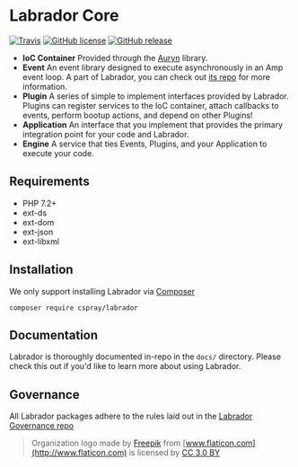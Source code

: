 # Labrador Core

[![Travis](https://travis-ci.org/labrador-kennel/core.svg?branch=master)](https://travis-ci.org/labrador-kennel/core)
[![GitHub license](https://img.shields.io/github/license/labrador-kennel/core.svg?style=flat-square)](http://opensource.org/licenses/MIT)
[![GitHub release](https://img.shields.io/github/release/labrador-kennel/core.svg?style=flat-square)](https://github.com/cspray/labrador/releases/latest)

- **IoC Container** Provided through the [Auryn](https://github.com/rdlowrey/Auryn) library.
- **Event** An event library designed to execute asynchronously in an Amp event loop. A part of Labrador, you can check out [its repo](https://github.com/labrador-kennel/async-event) for more information.
- **Plugin** A series of simple to implement interfaces provided by Labrador. Plugins can register services to the IoC container, attach callbacks to events, perform bootup actions, and depend on other Plugins!
- **Application** An interface that you implement that provides the primary integration point for your code and Labrador.
- **Engine** A service that ties Events, Plugins, and your Application to execute your code.

## Requirements

- PHP 7.2+
- ext-ds
- ext-dom            
- ext-json
- ext-libxml

## Installation

We only support installing Labrador via [Composer](https://getcomposer.org)
 
```
composer require cspray/labrador
```

## Documentation

Labrador is thoroughly documented in-repo in the `docs/` directory. Please check this out 
if you'd like to learn more about using Labrador.

## Governance

All Labrador packages adhere to the rules laid out in the [Labrador Governance repo](https://github.com/labrador-kennel/governance)

> Organization logo made by [Freepik](http://www.freepik.com) from [www.flaticon.com](http://www.flaticon.com) is licensed by [CC 3.0 BY](http://creativecommons.org/licenses/by/3.0/)
